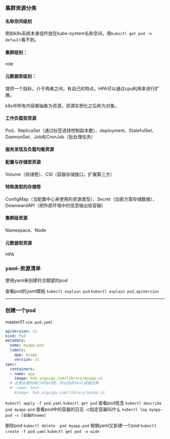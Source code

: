 ### 集群资源分类
#### 名称空间级别
例如k8s系统本身组件放在kube-system名称空间，用`kubectl get pod -n default`看不到。
#### 集群级别：
role
#### 元数据型级别：
提供一个指标，介于两者之间，有自己的特点。HPA可以通过cpu利用率进行扩展。



k8s中所有内容都抽象为资源，资源实例化之后称为对象。

#### 工作负载型资源

Pod、ReplicaSet（通过标签选择控制副本数）、deployment、StatefulSet、DaemonSet、Job和CronJob（批处理任务）
#### 服务发现及负载均衡资源
#### 配置与存储型资源

Volume（存储卷）、CSI（容器存储接口，扩展第三方）

#### 特殊类型的存储卷

ConfigMap（当配置中心来使用的资源类型）、Secret（加密方案存储数据）、DownwardAPI（把外部环境中的信息输出给容器）

#### 集群级资源

Namespace、Node

#### 元数据型资源

HPA



### yaml-资源清单
使用yaml来创建符合期望的pod

查看pod的yaml模板
`kubectl explain pod`
`kubectl explain pod.apiVersion`

------------------------------------------------------------------------------------
### 创建一个pod
master01
`vim pod.yaml`

```yaml
apiVersion: v1
kind: Pod
metadata:
  name: myapp-pod
  labels: 
    app: myapp
    version: v1
spec:
  containers:
  - name: app
    image: hub.aiguigu.com/library/myapp:v1
  # 这里会遇到端口冲突问题，所以先将test容器注释
  #- name: test
    #image: hub.aiguigu.com/library/myapp:v1
```

`kubectl apply -f pod.yaml`
`kubectl get pod`
查看pod信息
`kubectl describe pod myapp-pod`
查看pod中的容器的日志 -c指定容器叫什么
`kubectl log myapp-pod -c [容器的name]`

删除pod
`kubectl delete  pod myapp-pod`
根据yaml又新建一个pod
`kubectl create -f pod.yaml`
`kubectl get pod -o wide`